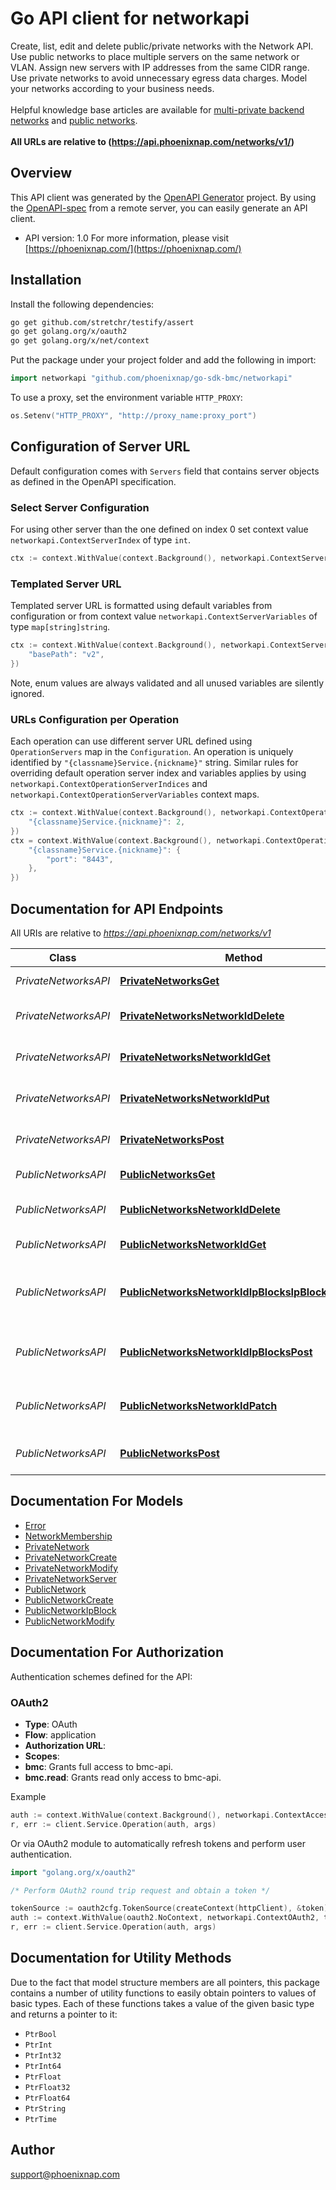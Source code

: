 # Go API client for networkapi

Create, list, edit and delete public/private networks with the Network API. Use public networks to place multiple 
servers on the same network or VLAN. Assign new servers with IP addresses from the same CIDR range. Use private 
networks to avoid unnecessary egress data charges. Model your networks according to your business needs.<br>
<br>
<span class='pnap-api-knowledge-base-link'>
Helpful knowledge base articles are available for 
<a href='https://phoenixnap.com/kb/bmc-server-management-via-api#multi-private-backend-network-api' target='_blank'>multi-private backend networks</a>
and <a href='https://phoenixnap.com/kb/bmc-server-management-via-api#ftoc-heading-15' target='_blank'>public networks</a>.
</span><br>
<br>
<b>All URLs are relative to (https://api.phoenixnap.com/networks/v1/)</b>


## Overview
This API client was generated by the [OpenAPI Generator](https://openapi-generator.tech) project.  By using the [OpenAPI-spec](https://www.openapis.org/) from a remote server, you can easily generate an API client.

- API version: 1.0
For more information, please visit [https://phoenixnap.com/](https://phoenixnap.com/)

## Installation

Install the following dependencies:

```sh
go get github.com/stretchr/testify/assert
go get golang.org/x/oauth2
go get golang.org/x/net/context
```

Put the package under your project folder and add the following in import:

```go
import networkapi "github.com/phoenixnap/go-sdk-bmc/networkapi"
```

To use a proxy, set the environment variable `HTTP_PROXY`:

```go
os.Setenv("HTTP_PROXY", "http://proxy_name:proxy_port")
```

## Configuration of Server URL

Default configuration comes with `Servers` field that contains server objects as defined in the OpenAPI specification.

### Select Server Configuration

For using other server than the one defined on index 0 set context value `networkapi.ContextServerIndex` of type `int`.

```go
ctx := context.WithValue(context.Background(), networkapi.ContextServerIndex, 1)
```

### Templated Server URL

Templated server URL is formatted using default variables from configuration or from context value `networkapi.ContextServerVariables` of type `map[string]string`.

```go
ctx := context.WithValue(context.Background(), networkapi.ContextServerVariables, map[string]string{
	"basePath": "v2",
})
```

Note, enum values are always validated and all unused variables are silently ignored.

### URLs Configuration per Operation

Each operation can use different server URL defined using `OperationServers` map in the `Configuration`.
An operation is uniquely identified by `"{classname}Service.{nickname}"` string.
Similar rules for overriding default operation server index and variables applies by using `networkapi.ContextOperationServerIndices` and `networkapi.ContextOperationServerVariables` context maps.

```go
ctx := context.WithValue(context.Background(), networkapi.ContextOperationServerIndices, map[string]int{
	"{classname}Service.{nickname}": 2,
})
ctx = context.WithValue(context.Background(), networkapi.ContextOperationServerVariables, map[string]map[string]string{
	"{classname}Service.{nickname}": {
		"port": "8443",
	},
})
```

## Documentation for API Endpoints

All URIs are relative to *https://api.phoenixnap.com/networks/v1*

Class | Method | HTTP request | Description
------------ | ------------- | ------------- | -------------
*PrivateNetworksAPI* | [**PrivateNetworksGet**](docs/PrivateNetworksAPI.md#privatenetworksget) | **Get** /private-networks | List Private Networks.
*PrivateNetworksAPI* | [**PrivateNetworksNetworkIdDelete**](docs/PrivateNetworksAPI.md#privatenetworksnetworkiddelete) | **Delete** /private-networks/{privateNetworkId} | Delete a Private Network.
*PrivateNetworksAPI* | [**PrivateNetworksNetworkIdGet**](docs/PrivateNetworksAPI.md#privatenetworksnetworkidget) | **Get** /private-networks/{privateNetworkId} | Get a Private Network.
*PrivateNetworksAPI* | [**PrivateNetworksNetworkIdPut**](docs/PrivateNetworksAPI.md#privatenetworksnetworkidput) | **Put** /private-networks/{privateNetworkId} | Update a Private Network.
*PrivateNetworksAPI* | [**PrivateNetworksPost**](docs/PrivateNetworksAPI.md#privatenetworkspost) | **Post** /private-networks | Create a Private Network.
*PublicNetworksAPI* | [**PublicNetworksGet**](docs/PublicNetworksAPI.md#publicnetworksget) | **Get** /public-networks | List Public Networks.
*PublicNetworksAPI* | [**PublicNetworksNetworkIdDelete**](docs/PublicNetworksAPI.md#publicnetworksnetworkiddelete) | **Delete** /public-networks/{publicNetworkId} | Delete a Public Network.
*PublicNetworksAPI* | [**PublicNetworksNetworkIdGet**](docs/PublicNetworksAPI.md#publicnetworksnetworkidget) | **Get** /public-networks/{publicNetworkId} | Get a Public Network.
*PublicNetworksAPI* | [**PublicNetworksNetworkIdIpBlocksIpBlockIdDelete**](docs/PublicNetworksAPI.md#publicnetworksnetworkidipblocksipblockiddelete) | **Delete** /public-networks/{publicNetworkId}/ip-blocks/{ipBlockId} | Removes the IP Block from the Public Network.
*PublicNetworksAPI* | [**PublicNetworksNetworkIdIpBlocksPost**](docs/PublicNetworksAPI.md#publicnetworksnetworkidipblockspost) | **Post** /public-networks/{publicNetworkId}/ip-blocks | Adds an IP block to this public network.
*PublicNetworksAPI* | [**PublicNetworksNetworkIdPatch**](docs/PublicNetworksAPI.md#publicnetworksnetworkidpatch) | **Patch** /public-networks/{publicNetworkId} | Update Public Network&#39;s Details.
*PublicNetworksAPI* | [**PublicNetworksPost**](docs/PublicNetworksAPI.md#publicnetworkspost) | **Post** /public-networks | Create a public network.


## Documentation For Models

 - [Error](docs/Error.md)
 - [NetworkMembership](docs/NetworkMembership.md)
 - [PrivateNetwork](docs/PrivateNetwork.md)
 - [PrivateNetworkCreate](docs/PrivateNetworkCreate.md)
 - [PrivateNetworkModify](docs/PrivateNetworkModify.md)
 - [PrivateNetworkServer](docs/PrivateNetworkServer.md)
 - [PublicNetwork](docs/PublicNetwork.md)
 - [PublicNetworkCreate](docs/PublicNetworkCreate.md)
 - [PublicNetworkIpBlock](docs/PublicNetworkIpBlock.md)
 - [PublicNetworkModify](docs/PublicNetworkModify.md)


## Documentation For Authorization


Authentication schemes defined for the API:
### OAuth2


- **Type**: OAuth
- **Flow**: application
- **Authorization URL**: 
- **Scopes**: 
 - **bmc**: Grants full access to bmc-api.
 - **bmc.read**: Grants read only access to bmc-api.

Example

```go
auth := context.WithValue(context.Background(), networkapi.ContextAccessToken, "ACCESSTOKENSTRING")
r, err := client.Service.Operation(auth, args)
```

Or via OAuth2 module to automatically refresh tokens and perform user authentication.

```go
import "golang.org/x/oauth2"

/* Perform OAuth2 round trip request and obtain a token */

tokenSource := oauth2cfg.TokenSource(createContext(httpClient), &token)
auth := context.WithValue(oauth2.NoContext, networkapi.ContextOAuth2, tokenSource)
r, err := client.Service.Operation(auth, args)
```


## Documentation for Utility Methods

Due to the fact that model structure members are all pointers, this package contains
a number of utility functions to easily obtain pointers to values of basic types.
Each of these functions takes a value of the given basic type and returns a pointer to it:

* `PtrBool`
* `PtrInt`
* `PtrInt32`
* `PtrInt64`
* `PtrFloat`
* `PtrFloat32`
* `PtrFloat64`
* `PtrString`
* `PtrTime`

## Author

support@phoenixnap.com
